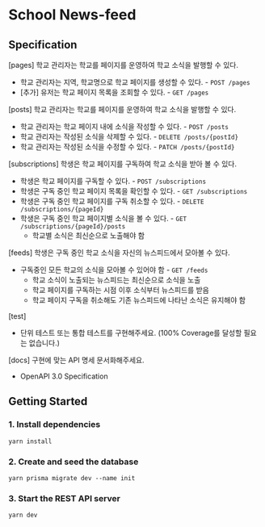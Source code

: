 # School News-feed

## Specification

[pages] 학교 관리자는 학교를 페이지를 운영하여 학교 소식을 발행할 수 있다.
  - 학교 관리자는 지역, 학교명으로 학교 페이지를 생성할 수 있다. - `POST /pages`
  - [추가] 유저는 학교 페이지 목록을 조회할 수 있다. - `GET /pages`
  
[posts] 학교 관리자는 학교를 페이지를 운영하여 학교 소식을 발행할 수 있다.
- 학교 관리자는 학교 페이지 내에 소식을 작성할 수 있다. - `POST /posts`
- 학교 관리자는 작성된 소식을 삭제할 수 있다. - `DELETE /posts/{postId}`
- 학교 관리자는 작성된 소식을 수정할 수 있다. - `PATCH /posts/{postId}`

[subscriptions] 학생은 학교 페이지를 구독하여 학교 소식을 받아 볼 수 있다.
- 학생은 학교 페이지를 구독할 수 있다. - `POST /subscriptions`
- 학생은 구독 중인 학교 페이지 목록을 확인할 수 있다. - `GET /subscriptions`
- 학생은 구독 중인 학교 페이지를 구독 취소할 수 있다. - `DELETE /subscriptions/{pageId}`
- 학생은 구독 중인 학교 페이지별 소식을 볼 수 있다. - `GET /subscriptions/{pageId}/posts`
  - 학교별 소식은 최신순으로 노출해야 함

[feeds] 학생은 구독 중인 학교 소식을 자신의 뉴스피드에서 모아볼 수 있다.
- 구독중인 모든 학교의 소식을 모아볼 수 있어야 함 - `GET /feeds`
  - 학교 소식이 노출되는 뉴스피드는 최신순으로 소식을 노출
  - 학교 페이지를 구독하는 시점 이후 소식부터 뉴스피드를 받음 
  - 학교 페이지 구독을 취소해도 기존 뉴스피드에 나타난 소식은 유지해야 함

[test]
- 단위 테스트 또는 통합 테스트를 구현해주세요. (100% Coverage를 달성할 필요는 없습니다.)

[docs] 구현에 맞는 API 명세 문서화해주세요.
- OpenAPI 3.0 Specification


## Getting Started

### 1. Install dependencies

```
yarn install
```

### 2. Create and seed the database

```
yarn prisma migrate dev --name init
```

### 3. Start the REST API server

```
yarn dev
```
